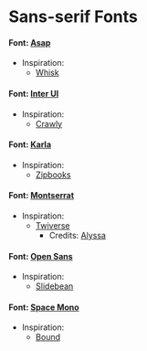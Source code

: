 # Sans-serif Fonts 

#### Font: [Asap](https://fonts.google.com/specimen/Asap)
* Inspiration:
   * [Whisk](https://whisk.com/)


#### Font: [Inter UI](https://rsms.me/inter/)
* Inspiration: 
   * [Crawly](https://crawly.app/)

#### Font: [Karla](https://fonts.google.com/specimen/Karla)
* Inspiration:
   * [Zipbooks](https://zipbooks.com/)

#### Font: [Montserrat](https://fonts.google.com/specimen/Montserrat)
* Inspiration:
   * [Twiverse](https://twiverse.com/)
       * Credits: [Alyssa](https://alyssax.com/)

#### Font: [Open Sans](https://fonts.google.com/specimen/Open+Sans)
* Inspiration:
   * [Slidebean](https://slidebean.com/)

#### Font: [Space Mono](https://fonts.google.com/specimen/Space+Mono)
* Inspiration:
   * [Bound](http://weare-bound.com/)


